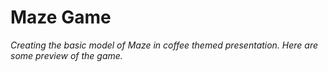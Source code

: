 # Maze Game 
_Creating the basic model of Maze in coffee themed presentation. Here are some preview of the game._

